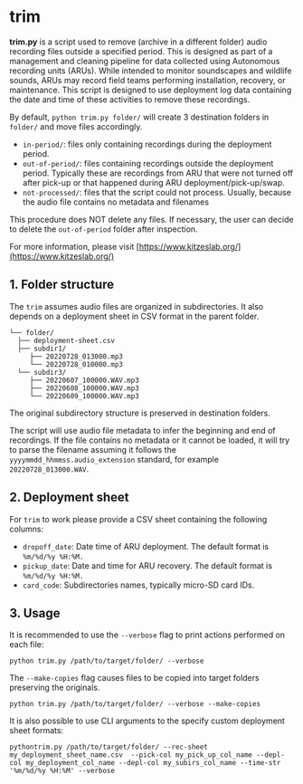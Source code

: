# trim

**trim.py** is a script used to remove (archive in a different folder) audio recording files outside a specified period. This is designed as part of a management and cleaning pipeline for data collected using Autonomous recording units (ARUs). While intended to monitor soundscapes and wildlife sounds, ARUs may record field teams performing installation, recovery, or maintenance. This script is designed to use deployment log data containing the date and time of these activities to remove these recordings. 

By default, `python trim.py folder/` will create 3 destination folders in `folder/` and move files accordingly. 

- `in-period/`: files only containing recordings during the deployment period.
- `out-of-period/`:  files containing recordings outside the deployment period. Typically these are recordings from ARU that were not turned off after pick-up or that happened during ARU deployment/pick-up/swap.
- `not-processed/`: files that the script could not process. Usually, because the audio file contains no metadata and filenames 

This procedure does NOT delete any files. If necessary, the user can decide to delete the `out-of-period` folder after inspection. 

For more information, please visit [https://www.kitzeslab.org/](https://www.kitzeslab.org/)

## 1. Folder structure

The `trim` assumes audio files are organized in subdirectories. It also depends on a deployment sheet in CSV format in the parent folder. 

```
└── folder/
  ├── deployment-sheet.csv
  ├── subdir1/
     ├── 20220728_013000.mp3
     └── 20220728_010000.mp3
  └── subdir3/
     ├── 20220607_100000.WAV.mp3
     ├── 20220608_100000.WAV.mp3
     └── 20220609_100000.WAV.mp3
```

The original subdirectory structure is preserved in destination folders. 

The script will use audio file metadata to infer the beginning and end of recordings. If the file contains no metadata or it cannot be loaded, it will try to parse the filename assuming it follows the `yyyymmdd_hhmmss.audio_extension` standard, for example `20220728_013000.WAV`.

## 2. Deployment sheet

For `trim` to work please provide a CSV sheet containing the following columns: 

- `dropoff_date`: Date time of ARU deployment. The default format is `%m/%d/%y %H:%M.`
- `pickup_date`: Date and time for ARU recovery. The default format is `%m/%d/%y %H:%M.`
- `card_code`: Subdirectories names, typically micro-SD card IDs.

## 3. Usage

It is recommended to use the `--verbose` flag to print actions performed on each file:
```
python trim.py /path/to/target/folder/ --verbose
```

The `--make-copies` flag causes files to be copied into target folders preserving the  originals. 
```
python trim.py /path/to/target/folder/ --verbose --make-copies
```

It is also possible to use CLI arguments to the specify custom deployment sheet formats:
```
pythontrim.py /path/to/target/folder/ --rec-sheet my_deployment_sheet_name.csv  --pick-col my_pick_up_col_name --depl-col my_deployment_col_name --depl-col my_subirs_col_name --time-str '%m/%d/%y %H:%M' --verbose
```

